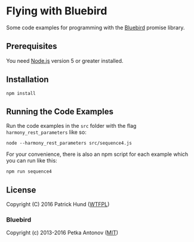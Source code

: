# Flying with Bluebird

Some code examples for programming with the [Bluebird](http://bluebirdjs.com/) promise library.

## Prerequisites

You need [Node.js](https://nodejs.org/) version 5 or greater installed.

## Installation

    npm install

## Running the Code Examples

Run the code examples in the `src` folder with the flag `harmony_rest_parameters` like so:

    node --harmony_rest_parameters src/sequence4.js

For your convenience, there is also an npm script for each example which you can run like this:

    npm run sequence4
    
## License

Copyright (C) 2016 Patrick Hund ([WTFPL](LICENSE))

### Bluebird

Copyright (c) 2013-2016 Petka Antonov ([MIT](https://github.com/petkaantonov/bluebird/blob/master/LICENSE))

